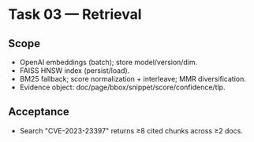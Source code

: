 # Task 03 — Retrieval

## Scope
- OpenAI embeddings (batch); store model/version/dim.
- FAISS HNSW index (persist/load).
- BM25 fallback; score normalization + interleave; MMR diversification.
- Evidence object: doc/page/bbox/snippet/score/confidence/tlp.

## Acceptance
- Search "CVE-2023-23397" returns ≥8 cited chunks across ≥2 docs.
